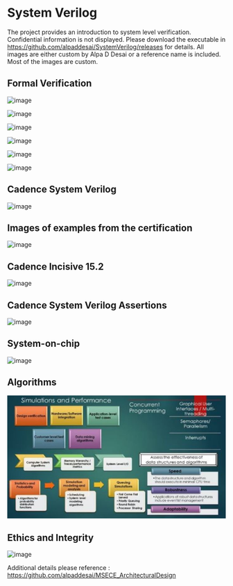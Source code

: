 # System Verilog 

The project provides an introduction to system level verification. Confidential information is not displayed. Please download the executable in https://github.com/alpaddesai/SystemVerilog/releases for details.  All images are either custom by Alpa D Desai or a reference name is included. Most of the images are custom. 

## Formal Verification
![image](SVImage.png)

![image](Image2.png)

![image](SystemLevelModeling.png)

![image](FPGAVivadoDesignSuiteImage.png)

![image](HardentStudentCertificate.png)

![image](SystemVerilog.jpg)

## Cadence System Verilog 
![image](SystemVerilogCertificate.jpg)
## Images of examples from the certification
![image](CadenceCertificationLabworkExample.jpg)
## Cadence Incisive 15.2
![image](LabSimulations.png)

## Cadence System Verilog Assertions
![image](SystemVerilogAssertions.png)

## System-on-chip
![image](SoC_SystemVerilog.jpg)

## Algorithms
![image](SimulationsPerformanceMetrics.jpg)

## Ethics and Integrity
![image](EthicsandExcellence.png)

Additional details please reference : https://github.com/alpaddesai/MSECE_ArchitecturalDesign


